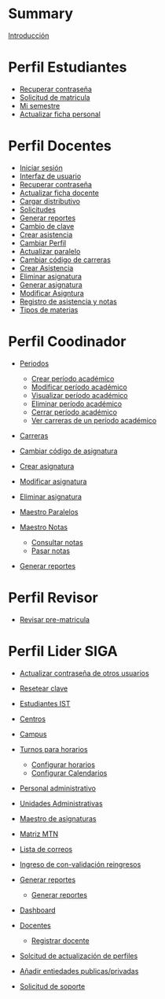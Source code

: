 # Summary
[Introducción](./Introduccion/introduccion.md)


# Perfil Estudiantes

- [Recuperar contraseña]()
- [Solicitud de matricula]()
- [Mi semestre](./mi_semestre/mi_semestre.md)
- [Actualizar ficha personal](./Ficha_Personal/Actualizar_Ficha_Personal_E.md)


# Perfil Docentes

- [Iniciar sesión](./Iniciar_sesion_Actualizado/inicioSesion.md)
- [Interfaz de usuario](./Interfaz_de_Usuario/Interfaz_de_Usuario.md)
- [Recuperar contraseña]()
- [Actualizar ficha docente](./Ficha_docente.md)
- [Cargar distributivo](./Consultar_distributivo/Consultar_distributivo.md)
- [Solicitudes]()   
- [Generar reportes](./Generar_reportes/Generar_reportes.md)
- [Cambio de clave]()
- [Crear asistencia](Crear_asistencia/Crear_asistencia.md)
- [Cambiar Perfil](./Cambiar_perfil/Cambiar_de_perfil.md)
- [Actualizar paralelo](./Actualizar_Paralelo/Actualizar_Paralelo.md)
- [Cambiar código de carreras]()
- [Crear Asistencia](./Crear_asistencia/Crear_asistencia.md)
- [Eliminar asignatura](./Eliminar_asignatura/Eliminar_asignatura.md)
- [Generar asignatura](./Generar_asignaturas/Generar_asignaturas.md)
- [Modificar Asigntura](./Modificar_asignatura/Modificar_asignatura.md)
- [Registro de asistencia y notas](./Registro_de_asistencia_y_notas/Registro_de_notas_y_asistencia.md)
- [Tipos de materias](./Tipo_de_materias/tipo_de_materiaas.md)

# Perfil Coodinador
- [Periodos]()
    - [Crear período académico](./Periodo_Academico/Crear_periodoAcademico/crear_periodoAca.md)
    - [Modificar período académico](./Periodo_Academico/Modificar_periodosAcademicos/modificar_periodosAca.md)
    - [Visualizar período académico](./Periodo_Academico/Visualizar_periodosAcademico/visualizar_periodosAca.md)
    - [Eliminar período académico](./Periodo_Academico/Eliminar_periodoAcademico/eliminar_periodoAca.md)
    - [Cerrar período académico](./Periodo_Academico/Cerrar_periodoAcademico/cerrar_periodoAca.md)
    - [Ver carreras de un período académico](./Periodo_Academico/Carreras_periodosAcademico/carreras_periodosAca.md)  

- [Carreras]()
- [Cambiar código de asignatura](./Cambiar_codigo_de_Asignaturas/Cambiar_codigo_de_carreras.md)
- [Crear asignatura](./Generar_asignaturas/Generar_asignaturas.md)
- [Modificar asignatura](./Modificar_asignatura/Modificar_asignatura.md)
- [Eliminar asignatura](./Eliminar_asignatura/Eliminar_asignatura.md)



- [Maestro Paralelos](./Maestro_paralelos/Maestro_paralelos.md)
- [Maestro Notas]()
    - [Consultar notas](./Maestro_notas_consulta_notas/Maestro_notas_consulta_notas.md)
    - [Pasar notas](./Maestro_notas_pasar_notas/Maestro_notas_pasar_notas.md)
- [Generar reportes](./Generar_reportes/Generar_reportes.md)

# Perfil Revisor
- [Revisar  pre-matricula](./Revision_preMatricula/siga_pre_matricula.md)
# Perfil Lider SIGA
- [Actualizar contraseña de otros usuarios](./Actualizar_contrasena_de_otros_usuarios/actConOtrosUsu.md)
- [Resetear clave]()
- [Estudiantes IST](./Estudiantes_ITS//ConsultaEstudiantes.md)
- [Centros]()
- [Campus]()
- [Turnos para horarios]()
    - [Configurar horarios](./Configurar_Horarios/conf_horarios.md)
    - [Configurar Calendarios](./Configurar_Calendario/conf_calendario.md)
- [Personal administrativo](./Personal_administrativo/Personal_administrarivo.md)
- [Unidades Administrativas]()
- [Maestro de asignaturas]()
- [Matriz MTN]()
- [Lista de correos]()
- [Ingreso de con-validación reingresos]()
- [Generar reportes](./Generar_reportes/Generar_reportes.md)
    
    - [Generar reportes](./Generar_reportes/Generar_reportes.md)
- [Dashboard]()
- [Docentes]( )
    - [Registrar docente](./registro_de_docente/Registro_Docentes.md)
- [Solcitud de actualización de perfiles]()
- [Añadir entiedades publicas/privadas](./Anadir_entidades_publicas_privadas/Entidades.md)
- [Solicitud de soporte]()
